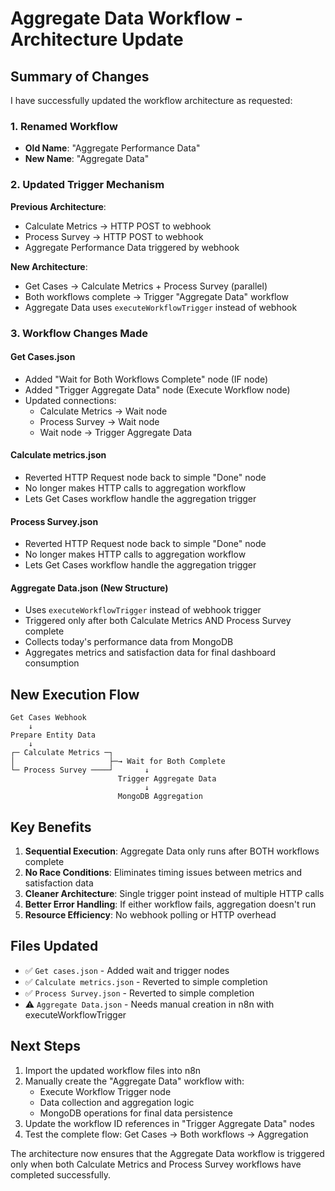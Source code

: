 # Aggregate Data Workflow - Architecture Update

## Summary of Changes

I have successfully updated the workflow architecture as requested:

### 1. Renamed Workflow

- **Old Name**: "Aggregate Performance Data"
- **New Name**: "Aggregate Data"

### 2. Updated Trigger Mechanism

**Previous Architecture**:

- Calculate Metrics → HTTP POST to webhook
- Process Survey → HTTP POST to webhook
- Aggregate Performance Data triggered by webhook

**New Architecture**:

- Get Cases → Calculate Metrics + Process Survey (parallel)
- Both workflows complete → Trigger "Aggregate Data" workflow
- Aggregate Data uses `executeWorkflowTrigger` instead of webhook

### 3. Workflow Changes Made

#### Get Cases.json

- Added "Wait for Both Workflows Complete" node (IF node)
- Added "Trigger Aggregate Data" node (Execute Workflow node)
- Updated connections:
  - Calculate Metrics → Wait node
  - Process Survey → Wait node
  - Wait node → Trigger Aggregate Data

#### Calculate metrics.json

- Reverted HTTP Request node back to simple "Done" node
- No longer makes HTTP calls to aggregation workflow
- Lets Get Cases workflow handle the aggregation trigger

#### Process Survey.json

- Reverted HTTP Request node back to simple "Done" node
- No longer makes HTTP calls to aggregation workflow
- Lets Get Cases workflow handle the aggregation trigger

#### Aggregate Data.json (New Structure)

- Uses `executeWorkflowTrigger` instead of webhook trigger
- Triggered only after both Calculate Metrics AND Process Survey complete
- Collects today's performance data from MongoDB
- Aggregates metrics and satisfaction data for final dashboard consumption

## New Execution Flow

```
Get Cases Webhook
    ↓
Prepare Entity Data
    ↓
┌─ Calculate Metrics ─┐
│                     ├─→ Wait for Both Complete
└─ Process Survey ────┘       ↓
                        Trigger Aggregate Data
                              ↓
                        MongoDB Aggregation
```

## Key Benefits

1. **Sequential Execution**: Aggregate Data only runs after BOTH workflows complete
2. **No Race Conditions**: Eliminates timing issues between metrics and satisfaction data
3. **Cleaner Architecture**: Single trigger point instead of multiple HTTP calls
4. **Better Error Handling**: If either workflow fails, aggregation doesn't run
5. **Resource Efficiency**: No webhook polling or HTTP overhead

## Files Updated

- ✅ `Get cases.json` - Added wait and trigger nodes
- ✅ `Calculate metrics.json` - Reverted to simple completion
- ✅ `Process Survey.json` - Reverted to simple completion
- ⚠️ `Aggregate Data.json` - Needs manual creation in n8n with executeWorkflowTrigger

## Next Steps

1. Import the updated workflow files into n8n
2. Manually create the "Aggregate Data" workflow with:
   - Execute Workflow Trigger node
   - Data collection and aggregation logic
   - MongoDB operations for final data persistence
3. Update the workflow ID references in "Trigger Aggregate Data" nodes
4. Test the complete flow: Get Cases → Both workflows → Aggregation

The architecture now ensures that the Aggregate Data workflow is triggered only when both Calculate Metrics and Process Survey workflows have completed successfully.
